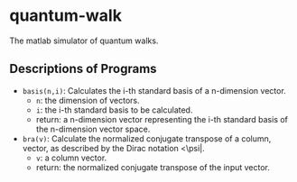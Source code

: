 # quantum-walk
The matlab simulator of quantum walks.


## Descriptions of Programs

* `basis(n,i)`: Calculates the i-th standard basis of a n-dimension vector.
  * `n`:      the dimension of vectors.
  * `i`:      the i-th standard basis to be calculated.
  * return: a n-dimension vector representing the i-th standard basis of the n-dimension vector space.
* `bra(v)`: Calculate the normalized conjugate transpose of a column, vector, as described by the Dirac notation <\psi|.
  * `v`:      a column vector.
  * return: the normalized conjugate transpose of the input vector.